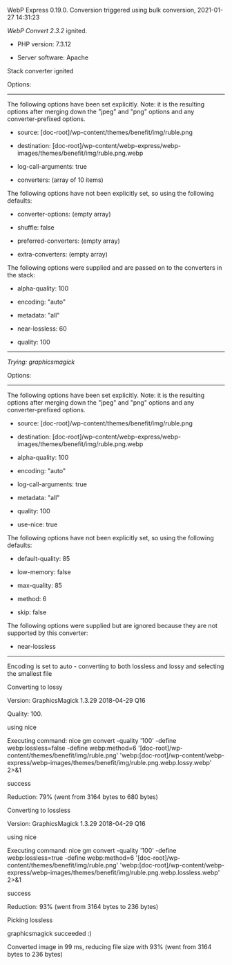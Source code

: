 WebP Express 0.19.0. Conversion triggered using bulk conversion, 2021-01-27 14:31:23

*WebP Convert 2.3.2*  ignited.
- PHP version: 7.3.12
- Server software: Apache

Stack converter ignited

Options:
------------
The following options have been set explicitly. Note: it is the resulting options after merging down the "jpeg" and "png" options and any converter-prefixed options.
- source: [doc-root]/wp-content/themes/benefit/img/ruble.png
- destination: [doc-root]/wp-content/webp-express/webp-images/themes/benefit/img/ruble.png.webp
- log-call-arguments: true
- converters: (array of 10 items)

The following options have not been explicitly set, so using the following defaults:
- converter-options: (empty array)
- shuffle: false
- preferred-converters: (empty array)
- extra-converters: (empty array)

The following options were supplied and are passed on to the converters in the stack:
- alpha-quality: 100
- encoding: "auto"
- metadata: "all"
- near-lossless: 60
- quality: 100
------------


*Trying: graphicsmagick* 

Options:
------------
The following options have been set explicitly. Note: it is the resulting options after merging down the "jpeg" and "png" options and any converter-prefixed options.
- source: [doc-root]/wp-content/themes/benefit/img/ruble.png
- destination: [doc-root]/wp-content/webp-express/webp-images/themes/benefit/img/ruble.png.webp
- alpha-quality: 100
- encoding: "auto"
- log-call-arguments: true
- metadata: "all"
- quality: 100
- use-nice: true

The following options have not been explicitly set, so using the following defaults:
- default-quality: 85
- low-memory: false
- max-quality: 85
- method: 6
- skip: false

The following options were supplied but are ignored because they are not supported by this converter:
- near-lossless
------------

Encoding is set to auto - converting to both lossless and lossy and selecting the smallest file

Converting to lossy
Version: GraphicsMagick 1.3.29 2018-04-29 Q16 
Quality: 100. 
using nice
Executing command: nice gm convert -quality '100' -define webp:lossless=false -define webp:method=6 '[doc-root]/wp-content/themes/benefit/img/ruble.png' 'webp:[doc-root]/wp-content/webp-express/webp-images/themes/benefit/img/ruble.png.webp.lossy.webp' 2>&1
success
Reduction: 79% (went from 3164 bytes to 680 bytes)

Converting to lossless
Version: GraphicsMagick 1.3.29 2018-04-29 Q16 
using nice
Executing command: nice gm convert -quality '100' -define webp:lossless=true -define webp:method=6 '[doc-root]/wp-content/themes/benefit/img/ruble.png' 'webp:[doc-root]/wp-content/webp-express/webp-images/themes/benefit/img/ruble.png.webp.lossless.webp' 2>&1
success
Reduction: 93% (went from 3164 bytes to 236 bytes)

Picking lossless
graphicsmagick succeeded :)

Converted image in 99 ms, reducing file size with 93% (went from 3164 bytes to 236 bytes)
